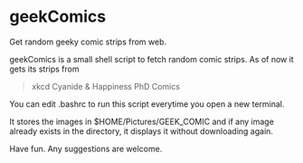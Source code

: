 geekComics
==========

Get random geeky comic strips from web.

geekComics is a small shell script to fetch random comic strips. As of now it gets its strips from
  > xkcd
  > Cyanide & Happiness
  > PhD Comics
  
You can edit .bashrc to run this script everytime you open a new terminal.

It stores the images in $HOME/Pictures/GEEK_COMIC and if any image already exists in the directory, it displays it without downloading again.

Have fun. Any suggestions are welcome.
